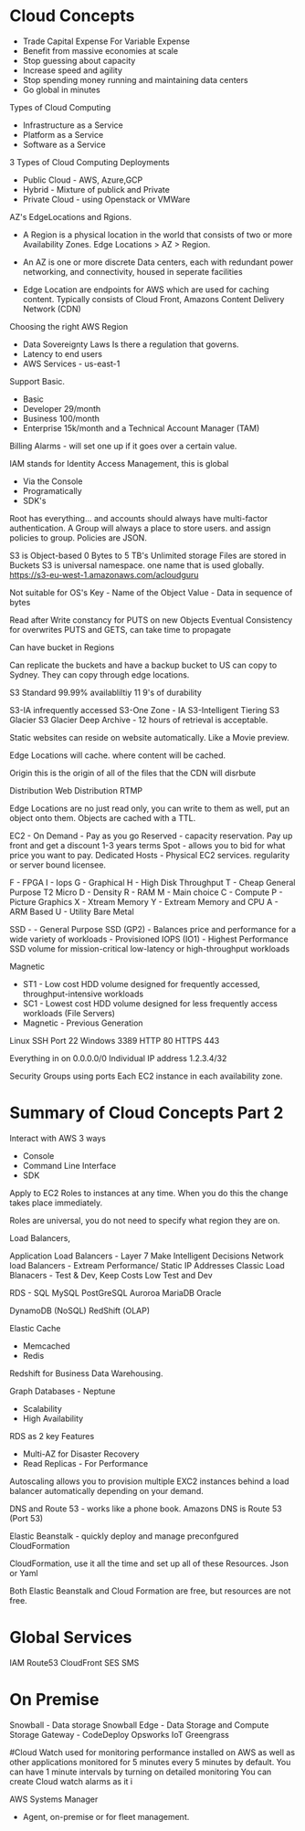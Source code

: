 # Cloud Concepts

- Trade Capital Expense For Variable Expense
- Benefit from massive economies at scale
- Stop guessing about capacity
- Increase speed and agility
- Stop spending money running and maintaining data centers
- Go global in minutes


Types of Cloud Computing
* Infrastructure as a Service
* Platform as a Service
* Software as a Service

3 Types of Cloud Computing Deployments
* Public Cloud - AWS, Azure,GCP
* Hybrid - Mixture of publick and Private
* Private Cloud - using Openstack or VMWare


AZ's EdgeLocations and Rgions.

* A Region is a physical location in the world that consists of two or more Availability Zones.
Edge Locations > AZ > Region.

* An AZ is one or more discrete Data centers, each with redundant power networking, and connectivity, housed in seperate facilities

* Edge Location are endpoints for AWS which are used for caching content. Typically consists of Cloud Front, Amazons Content Delivery Network (CDN)


Choosing the right AWS Region
- Data Sovereignty Laws
	Is there a regulation that governs.
- Latency to end users
- AWS Services - us-east-1

Support Basic.
- Basic
- Developer 29/month
- Business 100/month
- Enterprise 15k/month and a Technical Account Manager (TAM)

Billing Alarms - will set one up if it goes over a certain value.


IAM stands for Identity Access Management, this is global
* Via the Console
* Programatically
* SDK's

Root has everything... and accounts should always have multi-factor authentication. A Group will always a place to store users. and assign policies to group.
Policies are JSON.

S3 is Object-based 0 Bytes to 5 TB's
Unlimited storage
Files are stored in Buckets
S3 is  universal namespace. one name that is used globally.
https://s3-eu-west-1.amazonaws.com/acloudguru

Not suitable for OS's
Key - Name of the Object
Value - Data in sequence of bytes

Read after Write constancy for PUTS on new Objects
Eventual Consistency for overwrites PUTS and GETS, can take time to propagate

Can have bucket in Regions

Can replicate the buckets and have a backup bucket to US can copy to Sydney. They can copy through edge locations.

S3 Standard
99.99% availabliltiy
11 9's of durability

S3-IA infrequently accessed
S3-One Zone - IA
S3-Intelligent Tiering
S3 Glacier
S3 Glacier Deep Archive - 12 hours of retrieval is acceptable.


Static websites can reside on website automatically. Like a Movie preview.

Edge Locations will cache. where content will be cached.

Origin this is the origin of all of the files that the CDN will disrbute


Distribution
Web Distribution
RTMP

Edge Locations are no just read only, you can write to them as well, put an object onto them. Objects are cached with a TTL.

EC2 -
On Demand - Pay as you go
Reserved - capacity reservation. Pay up front and get a discount 1-3 years terms
Spot - allows you to bid for what price you want to pay.
Dedicated Hosts - Physical EC2 services. regularity or server bound licensee.


F - FPGA
I - Iops
G - Graphical
H - High Disk Throughput
T - Cheap General Purpose T2 Micro
D - Density
R - RAM
M - Main choice
C - Compute
P - Picture Graphics
X - Xtream Memory
Y - Extream Memory and CPU
A - ARM Based
U - Utility Bare Metal


SSD -
	- General Purpose SSD (GP2) - Balances price and performance for a wide variety of workloads
	- Provisioned IOPS (IO1) - Highest Performance SSD volume for mission-critical low-latency or high-throughput workloads

Magnetic
  - ST1 - Low cost HDD volume designed for frequently accessed, throughput-intensive workloads
  - SC1 - Lowest cost HDD volume designed for less frequently access workloads (File Servers)
  - Magnetic - Previous Generation

Linux SSH Port 22
Windows 3389
HTTP 80
HTTPS 443

Everything in on 0.0.0.0/0
Individual IP address 1.2.3.4/32

Security Groups using ports
Each EC2 instance in each availability zone.

# Summary of Cloud Concepts Part 2

Interact with AWS 3 ways
* Console
* Command Line Interface
* SDK

Apply to EC2 Roles to instances at any time. When you do this the change takes place immediately.

Roles are universal, you do not need to specify what region they are on.

Load Balancers,

Application Load Balancers - Layer 7 Make Intelligent Decisions
Network load Balancers - Extream Performance/ Static IP Addresses
Classic Load Blanacers - Test & Dev, Keep Costs Low   Test and Dev

RDS -
 SQL
 MySQL
 PostGreSQL
 Auroroa
 MariaDB
 Oracle

DynamoDB (NoSQL)
RedShift (OLAP)

Elastic Cache
- Memcached
- Redis

Redshift for Business Data Warehousing.

Graph Databases - Neptune
* Scalability
* High Availability

RDS as 2 key Features
* Multi-AZ for Disaster Recovery
* Read Replicas - For Performance

Autoscaling allows you to provision multiple EXC2 instances behind a load balancer automatically depending on your demand.

DNS and Route 53 - works like a phone book. Amazons DNS is Route 53 (Port 53)

Elastic Beanstalk - quickly deploy and manage preconfgured CloudFormation

CloudFormation, use it all the time and set up all of these Resources.
Json or Yaml

Both Elastic Beanstalk and Cloud Formation are free, but resources are not free.


# Global Services
IAM
Route53
CloudFront
SES
SMS

# On Premise
Snowball - Data storage
Snowball Edge - Data Storage and Compute
Storage Gateway -
CodeDeploy
Opsworks
IoT Greengrass

#Cloud Watch
used for monitoring performance
installed on AWS as well as other applications
monitored for 5 minutes every 5 minutes by default.
You can have 1 minute intervals by turning on detailed monitoring
You can create Cloud watch alarms as it i

AWS Systems Manager
- Agent, on-premise or for fleet management.













































